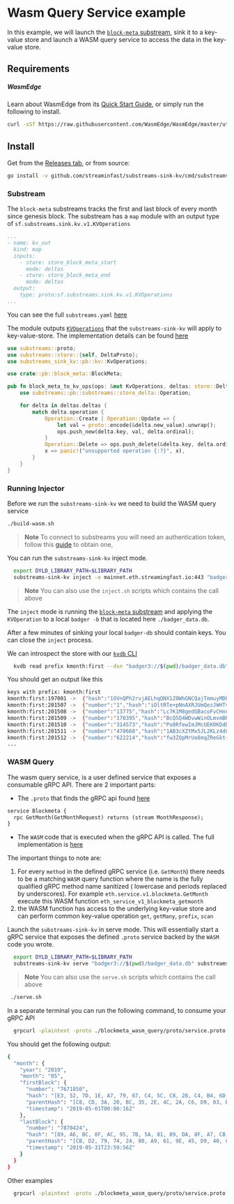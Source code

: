 # Wasm Query Service example

In this example, we will launch the [`block-meta` substream](https://github.com/streamingfast/substreams-eth-block-meta), sink it to a key-value store and launch a WASM query service to access the data in the key-value store.

## Requirements

##### WasmEdge

Learn about WasmEdge from its [Quick Start Guide](https://wasmedge.org/book/en/quick_start/install.html), or simply run the following to install.
```bash
curl -sSf https://raw.githubusercontent.com/WasmEdge/WasmEdge/master/utils/install.sh | bash
```

## Install

Get from the [Releases tab](https://github.com/streamingfast/substreams-sink-kv/releases), or from source:

```bash
go install -v github.com/streaminfast/substreams-sink-kv/cmd/substreams-sink-kv
```

### Substream
The `block-meta` substreams tracks the first and last block of every month since genesis block. The substream has a `map` module with an output type of `sf.substreams.sink.kv.v1.KVOperations`

```yaml
...
- name: kv_out
  kind: map
  inputs:
    - store: store_block_meta_start
      mode: deltas
    - store: store_block_meta_end
      mode: deltas
  output:
    type: proto:sf.substreams.sink.kv.v1.KVOperations
...
```
You can see the full `substreams.yaml` [here](https://github.com/streamingfast/substreams-eth-block-meta/blob/adfd451a8354eba1fa40e94dc205b1499df69f5b/substreams.yaml#L46-L54)

The module outputs  [`KVOperations`](../../proto/substreams/sink/kv/v1/kv.proto) that the `substreams-sink-kv` will apply to key-value-store. The implementation details can be found [here](https://github.com/streamingfast/substreams-eth-block-meta/blob/adfd451a8354eba1fa40e94dc205b1499df69f5b/src/kv_out.rs)

```rust
use substreams::proto;
use substreams::store::{self, DeltaProto};
use substreams_sink_kv::pb::kv::KvOperations;

use crate::pb::block_meta::BlockMeta;

pub fn block_meta_to_kv_ops(ops: &mut KvOperations, deltas: store::Deltas<DeltaProto<BlockMeta>>) {
    use substreams::pb::substreams::store_delta::Operation;

    for delta in deltas.deltas {
        match delta.operation {
            Operation::Create | Operation::Update => {
                let val = proto::encode(&delta.new_value).unwrap();
                ops.push_new(delta.key, val, delta.ordinal);
            }
            Operation::Delete => ops.push_delete(&delta.key, delta.ordinal),
            x => panic!("unsupported operation {:?}", x),
        }
    }
}
```

### Running Injector

Before we run the `substreams-sink-kv` we need to build the WASM query service

```bash
./build-wasm.sh
```

> **Note** To connect to substreams you will need an authentication token, follow this [guide](https://substreams.streamingfast.io/reference-and-specs/authentication) to obtain one,

You can run the `substreams-sink-kv` inject mode.

```bash
  export DYLD_LIBRARY_PATH=$LIBRARY_PATH
  substreams-sink-kv inject -e mainnet.eth.streamingfast.io:443 "badger3://$(pwd)/badger_data.db" substreams.yaml
```
> **Note** You can also use the `inject.sh` scripts which contains the call above

The `inject` mode is running the [`block-meta` substream](https://github.com/streamingfast/substreams-eth-block-meta) and applying the `KVOperation` to a local `badger -b` that is located here `./badger_data.db`. 

After a few minutes of sinking your local `badger-db` should contain keys. You can close the `inject` process.

We can introspect the store with our [`kvdb` CLI](https://github.com/streamingfast/kvdb)

```bash
  kvdb read prefix kmonth:first --dsn "badger3://$(pwd)/badger_data.db" --decoder="proto://./blockmeta_wasm_query/proto/block_meta.proto@eth.block_meta.v1.BlockMeta"
```

You should get an output like this

```bash
keys with prefix: kmonth:first
kmonth:first:197001	->	{"hash":"1OVnQPh2rvjAELhqQNX1Z0WhGNCQajTmmuyMDbHLj6M=","parentHash":"AAAAAAAAAAAAAAAAAAAAAAAAAAAAAAAAAAAAAAAAAAA=","timestamp":"1970-01-01T00:00:00Z"}
kmonth:first:201507	->	{"number":"1","hash":"iOltRTe+pNnAXRJUmQezJWHTvzH0Wq5zTNwRnxNAbLY=","parentHash":"1OVnQPh2rvjAELhqQNX1Z0WhGNCQajTmmuyMDbHLj6M=","timestamp":"2015-07-30T15:26:28Z"}
kmonth:first:201508	->	{"number":"13775","hash":"Lc7K1M8gedGBacoFvCHnugrdcTK5OCmEdg9D8nYb2CI=","parentHash":"q6q7j4t/f6B2aPs4/VoI2pgUzYrRink+VO72+pt5SrQ=","timestamp":"2015-08-01T00:00:03Z"}
kmonth:first:201509	->	{"number":"170395","hash":"BcQ5Q4WDvwWinOLmvmBRow+93ncq4UPzlyaoFzETBas=","parentHash":"PrACXrHJMjr8l/zN8E4mucPsxTEVMnAj9uog69E75jo=","timestamp":"2015-09-01T00:00:20Z"}
kmonth:first:201510	->	{"number":"314573","hash":"Po8RfewImJMcUEK0KDdDzORKt3mqx2VihhfA3EyRvAI=","parentHash":"Sek9sYxwxk2MuiJI4V8H/D6IX/unSxICfVYVBP9hpx0=","timestamp":"2015-10-01T00:00:17Z"}
kmonth:first:201511	->	{"number":"470668","hash":"1AB3cXZtMx5JL2KLz4dCBpjq+lsZEf6zgHd14+u+z1k=","parentHash":"6Kq+SBHeXyRdZ+/rC6he5QZWKHVPCoo0ebbgyUuL6H4=","timestamp":"2015-11-01T00:00:08Z"}
kmonth:first:201512	->	{"number":"622214","hash":"fw3ZOpMrUo8mqZReGkt+SBfnpv0aiPkKF2qrdmZn27o=","parentHash":"cPTq4v4Q7Ys5ivJjdiaxEjES4SIKRkZV238e3LhbQFU=","timestamp":"2015-12-01T00:00:01Z"}
...
````

### WASM Query

The wasm query service, is a user defined service that exposes a consumable gRPC API. There are 2 important parts:

- The `.proto` that finds the gRPC api found  [here](./blockmeta_wasm_query/proto/service.proto)
```protobuf
service Blockmeta {
  rpc GetMonth(GetMonthRequest) returns (stream MonthResponse);
}
```

- The `WASM` code that is executed when the gRPC API is called. The full implementation is [here](./blockmeta_wasm_query/src/lib.rs)

The important things to note are:

1) For every `method` in the defined gRPC service (i.e. `GetMonth`) there needs to be a matching `WASM` query function where the name is the fully qualified gRPC method name sanitized ( lowercase and periods replaced by underscores). For example `eth.service.v1.blockmeta.GetMonth` execute this WASM function `eth_service_v1_blockmeta_getmonth`
2) the WASM function has access to the underlying key-value store and can perform common key-value operation `get`, `getMany`, `prefix`, `scan`

Launch the `substreams-sink-kv` in serve mode. This will essentially start a gRPC service that exposes the defined `.proto` service backed by the `WASM` code you wrote.

```bash
  export DYLD_LIBRARY_PATH=$LIBRARY_PATH
  substreams-sink-kv serve "badger3://$(pwd)/badger_data.db" substreams.yaml
```

> **Note** You can also use the `serve.sh` scripts which contains the call above


```bash
 ./serve.sh
```

In a separate terminal you can run the following command, to consume your gRPC API

```bash
  grpcurl -plaintext -proto ./blockmeta_wasm_query/proto/service.proto -d '{"year": "2019","month":"05"}' localhost:7878 eth.service.v1.BlockMeta.GetMonth
```

You should get the following output: 

```bash
{
  "month": {
    "year": "2019",
    "month": "05",
    "firstBlock": {
      "number": "7671850",
      "hash": "[E3, 52, 7D, 1E, A7, 79, 67, C4, 5C, C8, 28, C4, B4, 6D, 85, 1E, B6, CA, A0, 70, 18, 7D, EA, FC, F8, A0, 36, 0C, 5B, F3, 2D, AE]",
      "parentHash": "[C8, CD, 3A, 20, BC, 35, 2E, 4C, 2A, C6, D9, 03, B0, EA, AF, 90, 82, 43, AF, 19, 42, 8A, C2, 48, BD, B5, E8, 0B, 2B, 42, 49, 65]",
      "timestamp": "2019-05-01T00:00:16Z"
    },
    "lastBlock": {
      "number": "7870424",
      "hash": "[89, A6, BC, 8F, AC, 95, 7B, 5A, 81, 89, DA, 8F, A7, CB, AD, 34, 00, 94, 0A, 4A, 46, F3, 4A, 49, D9, B8, 77, D0, 7C, 28, D9, 38]",
      "parentHash": "[CB, D2, 79, 74, 24, 80, A9, 61, 9E, 45, D9, 40, CB, D0, 23, EE, A0, 13, 7A, 24, E1, 1C, 8B, F1, 6C, 9C, B8, B5, 70, 08, 18, 46]",
      "timestamp": "2019-05-31T23:59:56Z"
    }
  }
}
```

Other examples

```bash
  grpcurl -plaintext -proto ./blockmeta_wasm_query/proto/service.proto -d '{"year": "2019"}' localhost:7878 eth.service.v1.BlockMeta.GetYear
```
